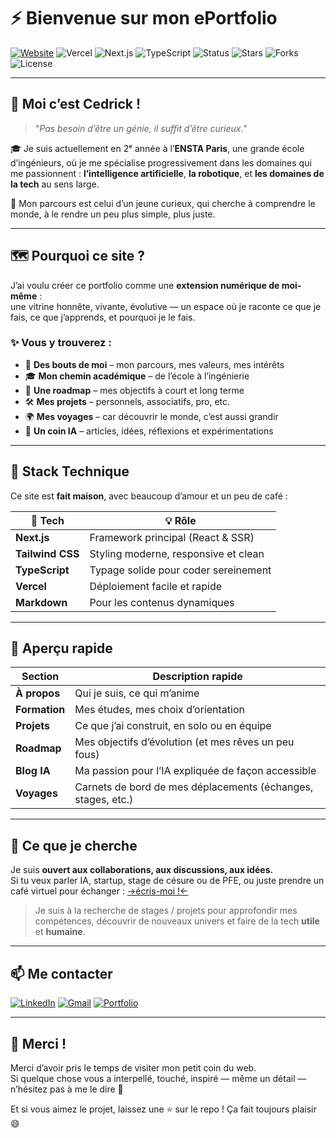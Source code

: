 # ⚡️ Bienvenue sur mon ePortfolio  

[![Website](https://img.shields.io/website?url=https%3A%2F%2Ftonsite.vercel.app&up_color=green)](https://eportfolio-cedrick-tchakonte.vercel.app/)
![Vercel](https://img.shields.io/badge/Hébergé%20sur-Vercel-black?logo=vercel)
![Next.js](https://img.shields.io/badge/Framework-Next.js-blue?logo=next.js)
![TypeScript](https://img.shields.io/badge/Code-TypeScript-informational?logo=typescript)
![Status](https://img.shields.io/badge/Statut-En%20cours%20de%20développement-yellow)
![Stars](https://img.shields.io/github/stars/CeGeek23/myeportfolio?style=social)
![Forks](https://img.shields.io/github/forks/CeGeek23/myeportfolio?style=social)
![License](https://img.shields.io/github/license/CeGeek23/myeportfolio?color=blue)

---

## 👋 Moi c’est Cedrick !

> "*Pas besoin d’être un génie, il suffit d’être curieux.*"

🎓 Je suis actuellement en 2ᵉ année à l’**ENSTA Paris**, une grande école d’ingénieurs, où je me spécialise progressivement dans les domaines qui me passionnent : **l’intelligence artificielle**, **la robotique**, et **les domaines de la tech** au sens large.  

🧠 Mon parcours est celui d’un jeune curieux, qui cherche à comprendre le monde, à le rendre un peu plus simple, plus juste.

---

## 🗺️ Pourquoi ce site ?

J’ai voulu créer ce portfolio comme une **extension numérique de moi-même** :  
une vitrine honnête, vivante, évolutive — un espace où je raconte ce que je fais, ce que j’apprends, et pourquoi je le fais.

### ✨ Vous y trouverez :

- 🧬 **Des bouts de moi** – mon parcours, mes valeurs, mes intérêts
- 🎓 **Mon chemin académique** – de l’école à l’ingénierie
- 🚀 **Une roadmap** – mes objectifs à court et long terme
- 🛠 **Mes projets** – personnels, associatifs, pro, etc.
- 🌍 **Mes voyages** – car découvrir le monde, c’est aussi grandir
- 🤖 **Un coin IA** – articles, idées, réflexions et expérimentations

---

## 🧰 Stack Technique

Ce site est **fait maison**, avec beaucoup d’amour et un peu de café :

| 🧩 Tech          | 💡 Rôle                              |
|------------------|--------------------------------------|
| **Next.js**      | Framework principal (React & SSR)    |
| **Tailwind CSS** | Styling moderne, responsive et clean |
| **TypeScript**   | Typage solide pour coder sereinement |
| **Vercel**       | Déploiement facile et rapide         |
| **Markdown**     | Pour les contenus dynamiques          |

---

## 👀 Aperçu rapide

| Section        | Description rapide                                            |
|----------------|--------------------------------------------------------------|
| **À propos**   | Qui je suis, ce qui m’anime                                   |
| **Formation**  | Mes études, mes choix d’orientation                          |
| **Projets**    | Ce que j’ai construit, en solo ou en équipe                  |
| **Roadmap**    | Mes objectifs d’évolution (et mes rêves un peu fous)         |
| **Blog IA**    | Ma passion pour l’IA expliquée de façon accessible           |
| **Voyages**    | Carnets de bord de mes déplacements (échanges, stages, etc.) |

---

## 🤝 Ce que je cherche

Je suis **ouvert aux collaborations, aux discussions, aux idées.**  
Si tu veux parler IA, startup, stage de césure ou de PFE, ou juste prendre un café virtuel pour échanger : [->écris-moi !<-](https://eportfolio-cedrick-tchakonte.vercel.app/contact)

> Je suis à la recherche de stages / projets pour approfondir mes compétences, découvrir de nouveaux univers et faire de la tech **utile** et **humaine**.

---

## 📫 Me contacter

[![LinkedIn](https://img.shields.io/badge/LinkedIn-Profil-blue?logo=linkedin&style=flat-square)](www.linkedin.com/in/cedrick-tchakonte)
[![Gmail](https://img.shields.io/badge/Email-Me%20contacter-D14836?logo=gmail&logoColor=white)](mailto:tchakontecedrick@gmail.com)
[![Portfolio](https://img.shields.io/badge/Portfolio-Mon%20site-black?style=flat-square)](https://eportfolio-cedrick-tchakonte.vercel.app/contact)

---

## 🌟 Merci !

Merci d’avoir pris le temps de visiter mon petit coin du web.  
Si quelque chose vous a interpellé, touché, inspiré — même un détail — n’hésitez pas à me le dire 🙏

Et si vous aimez le projet, laissez une ⭐ sur le repo ! Ça fait toujours plaisir 😄
